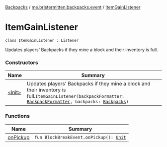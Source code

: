 [Backpacks](../../index.md) / [me.bristermitten.backpacks.event](../index.md) / [ItemGainListener](./index.md)

# ItemGainListener

`class ItemGainListener : Listener`

Updates players' Backpacks if they mine a block and their inventory is full.

### Constructors

| Name | Summary |
|---|---|
| [&lt;init&gt;](-init-.md) | Updates players' Backpacks if they mine a block and their inventory is full.`ItemGainListener(backpackFormatter: `[`BackpackFormatter`](../../me.bristermitten.backpacks.api/-backpack-formatter/index.md)`, backpacks: `[`Backpacks`](../../me.bristermitten.backpacks.api/-backpacks/index.md)`)` |

### Functions

| Name | Summary |
|---|---|
| [onPickup](on-pickup.md) | `fun BlockBreakEvent.onPickup(): `[`Unit`](https://kotlinlang.org/api/latest/jvm/stdlib/kotlin/-unit/index.html) |
